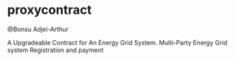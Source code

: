# proxycontract
 @Bonsu Adjei-Arthur
 
 A Upgradeable Contract for An Energy Grid System. Multi-Party Energy Grid system Registration and payment
